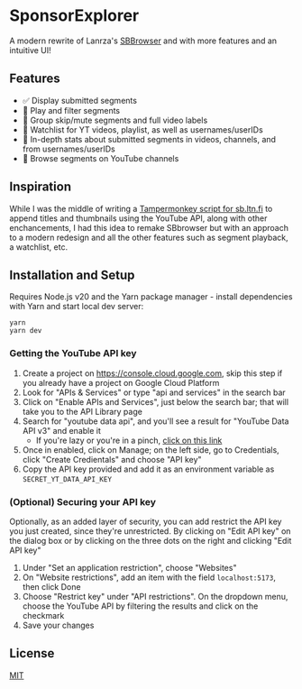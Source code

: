 # SponsorExplorer

A modern rewrite of Lanrza's [SBBrowser][sbb] and with more features and an intuitive UI!

## Features

- ✅ Display submitted segments
- 🚧 Play and filter segments
- 🚧 Group skip/mute segments and full video labels
- 🚧 Watchlist for YT videos, playlist, as well as usernames/userIDs
- 🚧 In-depth stats about submitted segments in videos, channels, and from usernames/userIDs
- 🚧 Browse segments on YouTube channels

## Inspiration

While I was the middle of writing a [Tampermonkey script for sb.ltn.fi][tm-script] to append titles and thumbnails using the YouTube API, along with other enchancements, I had this idea to remake SBbrowser but with an approach to a modern redesign and all the other features such as segment playback, a watchlist, etc.

## Installation and Setup

Requires Node.js v20 and the Yarn package manager - install dependencies with
Yarn and start local dev server:

```console
yarn
yarn dev
```

### Getting the YouTube API key

1. Create a project on <https://console.cloud.google.com>, skip this step if you already have a project on Google Cloud Platform
1. Look for "APIs & Services" or type "api and services" in the search bar
1. Click on "Enable APIs and Services", just below the search bar; that will take you to the API Library page
1. Search for "youtube data api", and you'll see a result for "YouTube Data API v3" and enable it
   - If you're lazy or you're in a pinch, [click on this link](https://console.cloud.google.com/apis/library/youtube.googleapis.com)
1. Once in enabled, click on Manage; on the left side, go to Credentials, click "Create Credientals" and choose "API key"
1. Copy the API key provided and add it as an environment variable as `SECRET_YT_DATA_API_KEY`

### (Optional) Securing your API key

Optionally, as an added layer of security, you can add restrict the API key you just created, since they're unrestricted. By clicking on "Edit API key" on the dialog box or by clicking on the three dots on the right and clicking "Edit API key"

1. Under "Set an application restriction", choose "Websites"
1. On "Website restrictions", add an item with the field `localhost:5173`, then click Done
1. Choose "Restrict key" under "API restrictions". On the dropdown menu, choose the YouTube API by filtering the results and click on the checkmark
1. Save your changes

## License

[MIT](/LICENSE)

[sbb]: https://github.com/Lartza/SBbrowser
[tm-script]: https://gist.github.com/kurojifusky/fa875e94799a6d9f1d40c76c1f6c20ec
